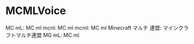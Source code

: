 # MCMLVoice
<!-- DICT-START -->
MC mL: MC ml
mcnl: MC ml
mcml: MC ml
Minecraft マルチ 連盟: マインクラフトマルチ連盟
MG mL: MC ml
<!-- DICT-END -->
